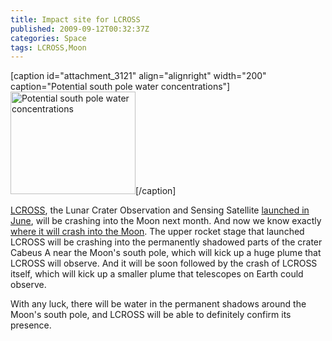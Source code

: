 ```yaml
---
title: Impact site for LCROSS
published: 2009-09-12T00:32:37Z
categories: Space
tags: LCROSS,Moon
---
```


[caption id="attachment_3121" align="alignright" width="200" caption="Potential south pole water concentrations"]<a href="http://www.nasa.gov/mission_pages/LCROSS/main/LCROSS_crater.html"><img src="http://blog.chungyc.org/wp-content/uploads/2009/09/385728main_ARC-LCROSS-WEH-Part2-cropped-200x164.jpg" alt="Potential south pole water concentrations" title="Potential south pole water concentrations" width="200" height="164" class="size-medium wp-image-3121" /></a>[/caption]

<a href="http://lcross.arc.nasa.gov/">LCROSS</a>, the Lunar Crater Observation and Sensing Satellite <a href="http://blog.chungyc.org/2009/06/lrolcross-launched/">launched in June</a>, will be crashing into the Moon next month.  And now we know exactly <a href="http://www.nasa.gov/mission_pages/LCROSS/main/LCROSS_crater.html">where it will crash into the Moon</a>.  The upper rocket stage that launched LCROSS will be crashing into the permanently shadowed parts of the crater Cabeus A near the Moon's south pole, which will kick up a huge plume that LCROSS will observe.  And it will be soon followed by the crash of LCROSS itself, which will kick up a smaller plume that telescopes on Earth could observe.

With any luck, there will be water in the permanent shadows around the Moon's south pole, and LCROSS will be able to definitely confirm its presence.

